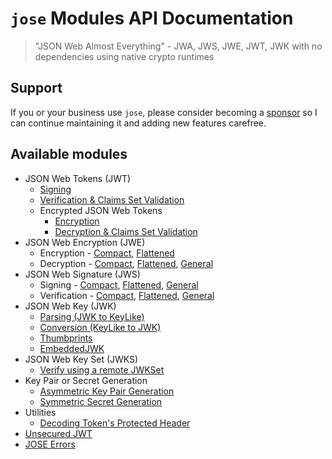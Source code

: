 # `jose` Modules API Documentation

> "JSON Web Almost Everything" - JWA, JWS, JWE, JWT, JWK with no dependencies using native crypto runtimes

## Support

If you or your business use `jose`, please consider becoming a [sponsor][support-sponsor] so I can continue maintaining it and adding new features carefree.

## Available modules

- JSON Web Tokens (JWT)
  - [Signing](classes/_jwt_sign_.signjwt.md#readme)
  - [Verification & Claims Set Validation](functions/_jwt_verify_.jwtverify.md#readme)
  - Encrypted JSON Web Tokens
    - [Encryption](classes/_jwt_encrypt_.encryptjwt.md#readme)
    - [Decryption & Claims Set Validation](functions/_jwt_decrypt_.jwtdecrypt.md#readme)
- JSON Web Encryption (JWE)
  - Encryption - [Compact](classes/_jwe_compact_encrypt_.compactencrypt.md#readme), [Flattened](classes/_jwe_flattened_encrypt_.flattenedencrypt.md#readme)
  - Decryption - [Compact](functions/_jwe_compact_decrypt_.compactdecrypt.md#readme), [Flattened](functions/_jwe_flattened_decrypt_.flatteneddecrypt.md#readme), [General](functions/_jwe_general_decrypt_.generaldecrypt.md#readme)
- JSON Web Signature (JWS)
  - Signing - [Compact](classes/_jws_compact_sign_.compactsign.md#readme), [Flattened](classes/_jws_flattened_sign_.flattenedsign.md#readme), [General](classes/_jws_general_sign_.generalsign.md#readme)
  - Verification - [Compact](functions/_jws_compact_verify_.compactverify.md#readme), [Flattened](functions/_jws_flattened_verify_.flattenedverify.md#readme), [General](functions/_jws_general_verify_.generalverify.md#readme)
- JSON Web Key (JWK)
  - [Parsing (JWK to KeyLike)](functions/_jwk_parse_.parsejwk.md#readme)
  - [Conversion (KeyLike to JWK)](functions/_jwk_from_key_like_.fromkeylike.md#readme)
  - [Thumbprints](functions/_jwk_thumbprint_.calculatethumbprint.md#readme)
  - [EmbeddedJWK](functions/_jwk_embedded_.embeddedjwk.md#readme)
- JSON Web Key Set (JWKS)
  - [Verify using a remote JWKSet](functions/_jwks_remote_.createremotejwkset.md#readme)
- Key Pair or Secret Generation
  - [Asymmetric Key Pair Generation](functions/_util_generate_key_pair_.generatekeypair.md#readme)
  - [Symmetric Secret Generation](functions/_util_generate_secret_.generatesecret.md#readme)
- Utilities
  - [Decoding Token's Protected Header](functions/_util_decode_protected_header_.decodeprotectedheader.md#readme)
- [Unsecured JWT](classes/_jwt_unsecured_.unsecuredjwt.md#readme)
- [JOSE Errors](modules/_util_errors_.md)

[support-sponsor]: https://github.com/sponsors/panva
